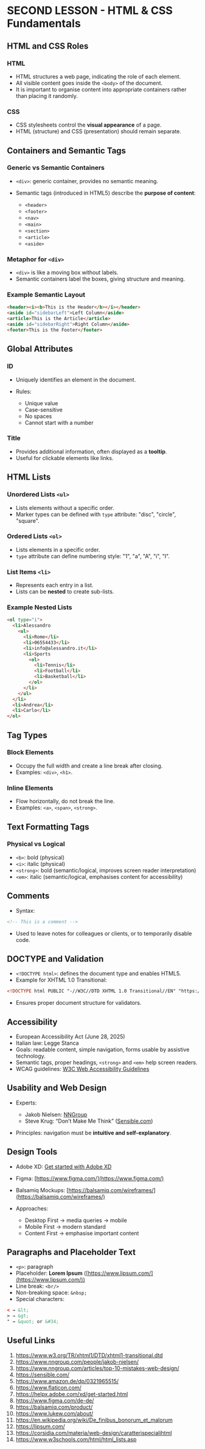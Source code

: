 # SECOND LESSON - HTML & CSS Fundamentals #

## HTML and CSS Roles ##

### HTML ###

* HTML structures a web page, indicating the role of each element.
* All visible content goes inside the `<body>` of the document.
* It is important to organise content into appropriate containers rather than placing it randomly.

### CSS ###

* CSS stylesheets control the **visual appearance** of a page.
* HTML (structure) and CSS (presentation) should remain separate.

## Containers and Semantic Tags ##

### Generic vs Semantic Containers ###

* `<div>`: generic container, provides no semantic meaning.
* Semantic tags (introduced in HTML5) describe the **purpose of content**:

  * `<header>`
  * `<footer>`
  * `<nav>`
  * `<main>`
  * `<section>`
  * `<article>`
  * `<aside>`

### Metaphor for `<div>` ###

* `<div>` is like a moving box without labels.
* Semantic containers label the boxes, giving structure and meaning.

### Example Semantic Layout ###

```html
<header><i><b>This is the Header</b></i></header>
<aside id="sidebarLeft">Left Column</aside>
<article>This is the Article</article>
<aside id="sidebarRight">Right Column</aside>
<footer>This is the Footer</footer>
```

## Global Attributes ##

### ID ###

* Uniquely identifies an element in the document.
* Rules:

  * Unique value
  * Case-sensitive
  * No spaces
  * Cannot start with a number

### Title ###

* Provides additional information, often displayed as a **tooltip**.
* Useful for clickable elements like links.

## HTML Lists ##

### Unordered Lists `<ul>` ###

* Lists elements without a specific order.
* Marker types can be defined with `type` attribute: "disc", "circle", "square".

### Ordered Lists `<ol>` ###

* Lists elements in a specific order.
* `type` attribute can define numbering style: "1", "a", "A", "i", "I".

### List Items `<li>` ###

* Represents each entry in a list.
* Lists can be **nested** to create sub-lists.

### Example Nested Lists ###

```html
<ol type="i">
  <li>Alessandro
    <ul>
      <li>Rome</li>
      <li>06554433</li>
      <li>info@alessandro.it</li>
      <li>Sports
        <ol>
          <li>Tennis</li>
          <li>Football</li>
          <li>Basketball</li>
        </ol>
      </li>
    </ul>
  </li>
  <li>Andrea</li>
  <li>Carlo</li>
</ol>
```

## Tag Types ##

### Block Elements ###

* Occupy the full width and create a line break after closing.
* Examples: `<div>`, `<h1>`.

### Inline Elements ###

* Flow horizontally, do not break the line.
* Examples: `<a>`, `<span>`, `<strong>`.

## Text Formatting Tags ##

### Physical vs Logical ###

* `<b>`: bold (physical)
* `<i>`: italic (physical)
* `<strong>`: bold (semantic/logical, improves screen reader interpretation)
* `<em>`: italic (semantic/logical, emphasises content for accessibility)

## Comments ##

* Syntax:

```html
<!-- This is a comment -->
```

* Used to leave notes for colleagues or clients, or to temporarily disable code.

## DOCTYPE and Validation ###

* `<!DOCTYPE html>`: defines the document type and enables HTML5.
* Example for XHTML 1.0 Transitional:

```html
<!DOCTYPE html PUBLIC "-//W3C//DTD XHTML 1.0 Transitional//EN" "https://www.w3.org/TR/xhtml1/DTD/xhtml1-transitional.dtd">
```

* Ensures proper document structure for validators.

## Accessibility ##

* European Accessibility Act (June 28, 2025)
* Italian law: Legge Stanca
* Goals: readable content, simple navigation, forms usable by assistive technology.
* Semantic tags, proper headings, `<strong>` and `<em>` help screen readers.
* WCAG guidelines: [W3C Web Accessibility Guidelines](https://www.w3.org/WAI/standards-guidelines/wcag/)

## Usability and Web Design ##

* Experts:

  * Jakob Nielsen: [NNGroup](https://www.nngroup.com/people/jakob-nielsen/)
  * Steve Krug: “Don’t Make Me Think” ([Sensible.com](https://sensible.com/))
* Principles: navigation must be **intuitive and self-explanatory**.

## Design Tools ##

* Adobe XD: [Get started with Adobe XD](https://www.adobe.com/products/xd.html)
* Figma: [https://www.figma.com/](https://www.figma.com/)
* Balsamiq Mockups: [https://balsamiq.com/wireframes/](https://balsamiq.com/wireframes/)
* Approaches:

  * Desktop First → media queries → mobile
  * Mobile First → modern standard
  * Content First → emphasise important content

## Paragraphs and Placeholder Text ##

* `<p>`: paragraph
* Placeholder: **Lorem Ipsum** ([https://www.lipsum.com/](https://www.lipsum.com/))
* Line break: `<br/>`
* Non-breaking space: `&nbsp;`
* Special characters:

```html
< → &lt;
> → &gt;
" → &quot; or &#34;
```



## Useful Links ##
1. https://www.w3.org/TR/xhtml1/DTD/xhtml1-transitional.dtd
2. https://www.nngroup.com/people/jakob-nielsen/
3. https://www.nngroup.com/articles/top-10-mistakes-web-design/
4. https://sensible.com/
5. https://www.amazon.de/dp/0321965515/
6. https://www.flaticon.com/
7. https://helpx.adobe.com/xd/get-started.html
8. https://www.figma.com/de-de/
9. https://balsamiq.com/product/
10. https://www.lukew.com/about/
11. https://en.wikipedia.org/wiki/De_finibus_bonorum_et_malorum
12. https://lipsum.com/
13. https://corsidia.com/materia/web-design/caratterispecialihtml
14. https://www.w3schools.com/html/html_lists.asp